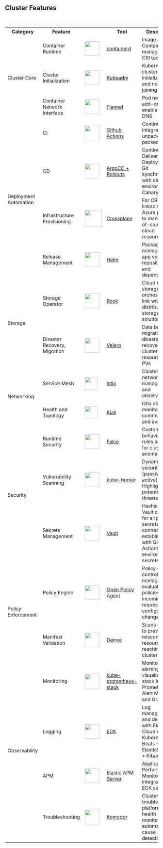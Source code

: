 
## Cluster Features
<br> 
<table>
    <tr>
        <th>Category</th>
        <th>Feature</th>
        <th></th>
        <th>Tool</th>
        <th>Description</th>
    </tr>
    <tr>
        <td rowspan="3">Cluster Core</td>
        <td>Container Runtime</td>
        <td><img width="48" src="https://cncf-branding.netlify.app/img/projects/containerd/stacked/black/containerd-stacked-black.png"></td>
        <td><a href="https://containerd.io/">containerd</a></td>
        <td>Image and Container management, CRI tool</td>
    </tr>
    <tr>
        <td>Cluster Initialization</td>
        <td><img width="48" src="https://user-images.githubusercontent.com/22591623/59856252-74656b00-936e-11e9-8dd9-d6092845981b.png"></td>
        <td><a href="https://kubernetes.io/docs/reference/setup-tools/kubeadm/">Kubeadm</a></td>
        <td>Kubernetes cluster setup, initialization and node joining</td>
    </tr>
    <tr>
        <td>Container Network Interface</td>
        <td><img width="48" src="https://avatars.githubusercontent.com/u/78555908?s=280&v=4"></td>
        <td><a href="https://github.com/flannel-io/flannel">Flannel</a></td>
        <td>Pod network add-on, enables cluster DNS</td>
    </tr>
    <tr>
        <td rowspan="4">Deployment Automation</td>
        <td>CI</td>
        <td><img width="48" src="https://avatars.githubusercontent.com/u/44036562?s=200&v=4)"></td>
        <td><a href=https://github.com/features/actions>Github Actions</a></td>
        <td>Continuous Integration - unpacked and packed testing</td>
    </tr>
    <tr>
        <td>CD</td>
        <td><img width="48" src="https://cncf-branding.netlify.app/img/projects/argo/icon/color/argo-icon-color.svg"></td>
        <td><a href="https://argoproj.github.io/cd">ArgoCD + Rollouts</a></td>
        <td>Continuous Delivery and Deployment - Git synchronised with cluster environments. Canary rollouts</td>
    </tr>
    <tr>
        <td>Infrastructure Provisioning</td>
        <td><img width="56" src="https://cncf-branding.netlify.app/img/projects/crossplane/icon/color/crossplane-icon-color.png"></td>
        <td><a href="https://www.crossplane.io/">Crossplane</a></td>
        <td>For CRDs and linked with Azure provider to manage out-of-cluster cloud resources</td>
    </tr>
    <tr>
        <td>Release Management</td>
        <td><img width="48" src="https://cncf-branding.netlify.app/img/projects/helm/icon/color/helm-icon-color.png"></td>
        <td><a href="https://helm.sh/">Helm</a></td>
        <td>Package management - app versioning, repositories and dependencies</td>
    </tr>
    <tr>
        <td rowspan="2">Storage</td>
        <td>Storage Operator</td>
        <td><img width="48" src="https://cncf-branding.netlify.app/img/projects/rook/icon/color/rook-icon-color.png"></td>
        <td><a href="https://rook.io/">Rook</a></td>
        <td>Cloud native storage orchestrator - link with distributed storage solution</td>
    </tr>
    <tr>
        <td>Disaster Recovery, Migration</td>
        <td><img width="48" src="https://velero.io/img/Velero.svg"></td>
        <td><a href="https://velero.io/">Velero</a></td>
        <td>Data backups, migration and disaster recovery for cluster resources and PVs</td>
    </tr>
    <tr>
        <td rowspan="2">Networking</td>
        <td>Service Mesh</td>
        <td><img width="42" src="https://upload.wikimedia.org/wikipedia/commons/thumb/a/a1/Istio-bluelogo-nobackground-unframed.svg/1365px-Istio-bluelogo-nobackground-unframed.svg.png"></td>
        <td><a href="https://istio.io/">Istio</a></td>
        <td>Cluster networking management and observability</td>
    </tr>
    <tr>
        <td>Health and Topology</td>
        <td><img width="42" src="https://s3.amazonaws.com/media-p.slid.es/uploads/671898/images/6136934/kiali_logo_1color_013144_1280px.svg"></td>
        <td><a href="https://kiali.io/">Kiali</a></td>
        <td>Istio add on to monitor service communication and availability</td>
    </tr>
    <tr>
        <td rowspan="3">Security</td>
        <td>Runtime Security</td>
        <td><img width="48" src="https://cncf-branding.netlify.app/img/projects/falco/stacked/color/falco-stacked-color.png"></td>
        <td><a href="https://falco.org/">Falco</a></td>
        <td>Custom behavioral rules and alerts for cluster anomalies</td>
    </tr>
    <tr>
        <td>Vulnerability Scanning</td>
        <td><img width="48" src="https://api.civo.com/k3s-marketplace/kube-hunter.png"></td>
        <td><a href="https://github.com/aquasecurity/kube-hunter">kube-hunter</a></td>
        <td>Dynamic security tests (passive and active). Highlights potential threats </td>
    </tr>
    <tr>
        <td>Secrets Management</td>
        <td><img width="48" src="https://www.nicepng.com/png/full/827-8272881_vault-logo-black-and-white-hashicorp-vault-logo.png"></td>
        <td><a href="https://www.vaultproject.io/">Vault</a></td>
        <td>Hashicorp Vault cluster for all project secrets, connection established with Github Actions environment secrets</td>
    </tr>
    <tr>
        <td rowspan="2">Policy Enforcement</td>
        <td>Policy Engine</td>
        <td><img width="48" src="https://landscape.cncf.io/logos/open-policy-agent-opa.svg"></td>
        <td><a href="https://www.openpolicyagent.org/">Open Policy Agent</a></td>
        <td>Policy-based control - manages and evaluates policies against incoming requests and configuration changes</td>
    </tr>
    <tr>
        <td>Manifest Validation</td>
        <td><img width="48" src="https://assets-global.website-files.com/61c02e339c1199782326e3ce/61c02e339c1199792d26e436_datree__logo.svg"></td>
        <td><a href="https://www.datree.io/">Datree</a></td>
        <td>Scans configs to prevent misconfigured resources reaching cluster</td>
    </tr>
    <tr>
        <td rowspan="4">Observability</td>
        <td>Monitoring</td>
        <td><img width="48" src="https://artifacthub.io/image/0503add5-3fce-4b63-bbf3-b9f649512a86@1x"></td>
        <td><a href="https://artifacthub.io/packages/helm/prometheus-community/kube-prometheus-stack">kube-prometheus-stack</a></td>
        <td>Monitoring, alerting and visualisation stack including Prometheus, Alert Manager and Grafana</td>
    </tr>
    <tr>
        <td>Logging</td>
        <td><img width="48" src="https://seeklogo.com/images/E/elasticsearch-logo-C75C4578EC-seeklogo.com.png"></td>
        <td><a href="https://www.elastic.co/guide/en/cloud-on-k8s/2.8/k8s-quickstart.html">ECK</a></td>
        <td>Log management and delivery with Elastic Cloud on Kubernetes. Beats -> ElasticSearch -> Kibana</td>
    </tr>
    <tr>
        <td>APM</td>
        <td><img width="48" src="https://static-www.elastic.co/v3/assets/bltefdd0b53724fa2ce/blt5ceddec3c8f0ca55/5d082bb6877575d0584761ac/logo-apm-32-color.svg"></td>
        <td><a href="https://www.elastic.co/guide/en/cloud-on-k8s/2.8/k8s-apm-server.html">Elastic APM Server</a></td>
        <td>Application Performance Monitoring - integrated with ECK service</td>
    </tr>
    <tr>
        <td>Troubleshooting</td>
        <td><img width="48" src="https://lh5.googleusercontent.com/-hf9J6_pbnTk/AAAAAAAAAAI/AAAAAAAAAAA/-Ewgawd0NH4/s44-p-k-no-ns-nd/photo.jpg"></td>
        <td><a href="https://komodor.com/">Komodor</a></td>
        <td>Cluster troubleshooting platform - health monitoring and automated root cause detection</td>
    </tr>
    <!-- Add more rows for other tools -->
</table>
<br>